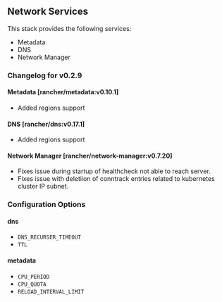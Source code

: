 ## Network Services

This stack provides the following services:

* Metadata
* DNS
* Network Manager

### Changelog for v0.2.9

#### Metadata [rancher/metadata:v0.10.1]
* Added regions support

#### DNS [rancher/dns:v0.17.1]
* Added regions support

#### Network Manager [rancher/network-manager:v0.7.20]
* Fixes issue during startup of healthcheck not able to reach server.
* Fixes issue with deletiion of conntrack entries related to kubernetes cluster IP subnet.

### Configuration Options

#### dns

* `DNS_RECURSER_TIMEOUT`
* `TTL`

#### metadata

* `CPU_PERIOD`
* `CPU_QUOTA`
* `RELOAD_INTERVAL_LIMIT`
